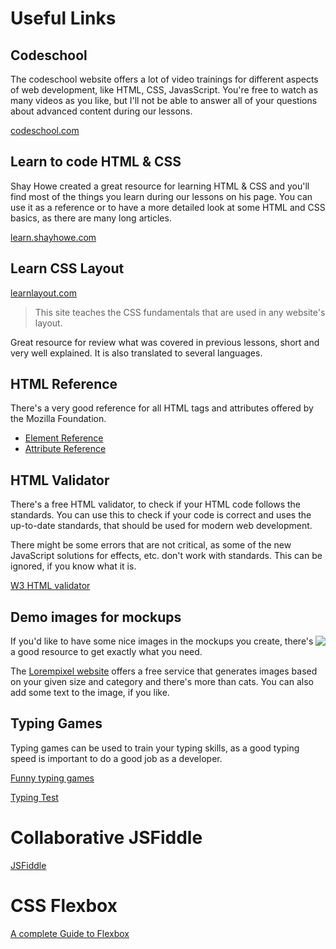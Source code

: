 # Useful Links

## Codeschool

The codeschool website offers a lot of video trainings for different aspects of web development, like HTML, CSS, JavasScript. You're free to watch as many videos as you like, but I'll not be able to answer all of your questions about advanced content during our lessons.

[codeschool.com](https://www.codeschool.com/)

## Learn to code HTML & CSS

Shay Howe created a great resource for learning HTML & CSS and you'll find most of the things you learn during our lessons on his page. You can use it as a reference or to have a more detailed look at some HTML and CSS basics, as there are many long articles.

[learn.shayhowe.com](http://learn.shayhowe.com/)

## Learn CSS Layout
[learnlayout.com](http://learnlayout.com/)
> This site teaches the CSS fundamentals that are used in any website's layout.

Great resource for review what was covered in previous lessons, short and very well explained. It is also translated to several languages.

## HTML Reference

There's a very good reference for all HTML tags and attributes offered by the Mozilla Foundation.

* [Element Reference](https://developer.mozilla.org/en-US/docs/Web/HTML/Element)
* [Attribute Reference](https://developer.mozilla.org/en-US/docs/Web/HTML/Attributes)

## HTML Validator

There's a free HTML validator, to check if your HTML code follows the standards. You can use this to check if your code is correct and uses the up-to-date standards, that should be used for modern web development.

There might be some errors that are not critical, as some of the new JavaScript solutions for effects, etc. don't work with standards. This can be ignored, if you know what it is.

[W3 HTML validator](https://validator.w3.org/#validate_by_input)

## Demo images for mockups

<img align="right" src="http://lorempixel.com/250/150/cats/"> If you'd like to have some nice images in the mockups you create, there's a good resource to get exactly what you need.

The [Lorempixel website](http://lorempixel.com/) offers a free service that generates images based on your given size and category and there's more than cats. You can also add some text to the image, if you like.

## Typing Games

Typing games can be used to train your typing skills, as a good typing speed is important to do a good job as a developer.

[Funny typing games](http://games.sense-lang.org/EN.php)

[Typing Test](http://thetypingcat.com/typing-speed-test/1m)

# Collaborative JSFiddle

[JSFiddle](https://jsfiddle.net/noreading/k3a96bhf/1/#&togetherjs=e42Lbh2vVG)

# CSS Flexbox

[A complete Guide to Flexbox](https://css-tricks.com/snippets/css/a-guide-to-flexbox/)
